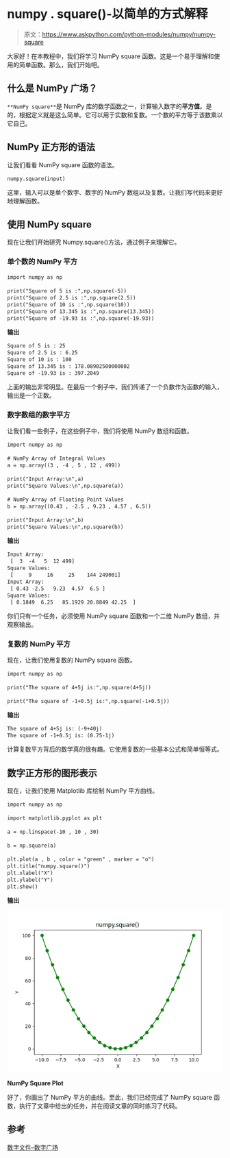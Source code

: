 # numpy . square()-以简单的方式解释

> 原文：<https://www.askpython.com/python-modules/numpy/numpy-square>

大家好！在本教程中，我们将学习 NumPy square 函数。这是一个易于理解和使用的简单函数。那么，我们开始吧。

## 什么是 NumPy 广场？

`**NumPy square**`是 NumPy 库的数学函数之一，计算输入数字的**平方值**。是的，根据定义就是这么简单。它可以用于实数和复数。一个数的平方等于该数乘以它自己。

## NumPy 正方形的语法

让我们看看 NumPy square 函数的语法。

```
numpy.square(input)

```

这里，输入可以是单个数字、数字的 NumPy 数组以及复数。让我们写代码来更好地理解函数。

## 使用 NumPy square

现在让我们开始研究 Numpy.square()方法，通过例子来理解它。

### 单个数的 NumPy 平方

```
import numpy as np

print("Square of 5 is :",np.square(-5))
print("Square of 2.5 is :",np.square(2.5))
print("Square of 10 is :",np.square(10))
print("Square of 13.345 is :",np.square(13.345))
print("Square of -19.93 is :",np.square(-19.93))

```

**输出**

```
Square of 5 is : 25
Square of 2.5 is : 6.25
Square of 10 is : 100
Square of 13.345 is : 178.08902500000002
Square of -19.93 is : 397.2049

```

上面的输出非常明显。在最后一个例子中，我们传递了一个负数作为函数的输入，输出是一个正数。

### 数字数组的数字平方

让我们看一些例子，在这些例子中，我们将使用 NumPy 数组和函数。

```
import numpy as np 

# NumPy Array of Integral Values
a = np.array((3 , -4 , 5 , 12 , 499))

print("Input Array:\n",a)
print("Square Values:\n",np.square(a))

# NumPy Array of Floating Point Values
b = np.array((0.43 , -2.5 , 9.23 , 4.57 , 6.5))

print("Input Array:\n",b)
print("Square Values:\n",np.square(b))

```

**输出**

```
Input Array:
 [  3  -4   5  12 499]
Square Values:
 [     9     16     25    144 249001]
Input Array:
 [ 0.43 -2.5   9.23  4.57  6.5 ]
Square Values:
 [ 0.1849  6.25   85.1929 20.8849 42.25  ]

```

你们只有一个任务，必须使用 NumPy square 函数和一个二维 NumPy 数组，并观察输出。

### 复数的 NumPy 平方

现在，让我们使用复数的 NumPy square 函数。

```
import numpy as np

print("The square of 4+5j is:",np.square(4+5j))

print("The square of -1+0.5j is:",np.square(-1+0.5j))

```

**输出**

```
The square of 4+5j is: (-9+40j)
The square of -1+0.5j is: (0.75-1j)

```

计算复数平方背后的数学真的很有趣。它使用复数的一些基本公式和简单恒等式。

## 数字正方形的图形表示

现在，让我们使用 Matplotlib 库绘制 NumPy 平方曲线。

```
import numpy as np

import matplotlib.pyplot as plt

a = np.linspace(-10 , 10 , 30)

b = np.square(a)

plt.plot(a , b , color = "green" , marker = "o")
plt.title("numpy.square()")
plt.xlabel("X")
plt.ylabel("Y")
plt.show()

```

**输出**

![NumPy Square Plot](img/ead5cb553217dfb1f37eaddc04fb034f.png)

**NumPy Square Plot**

好了，你画出了 NumPy 平方的曲线。至此，我们已经完成了 NumPy square 函数，执行了文章中给出的任务，并在阅读文章的同时练习了代码。

## 参考

[数字文件–数字广场](https://numpy.org/doc/stable/reference/generated/numpy.square.html)